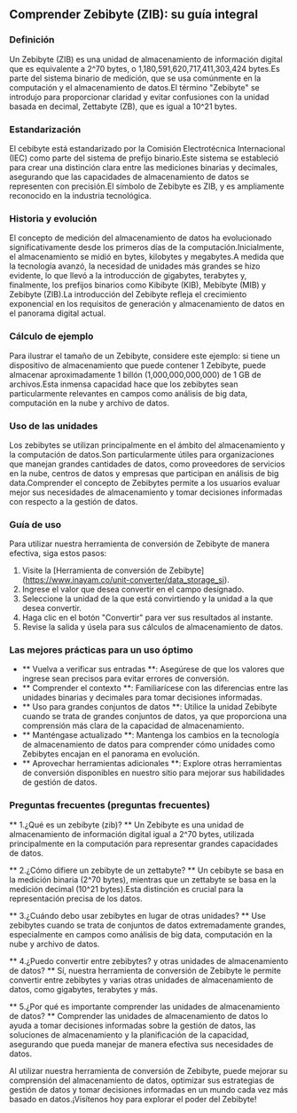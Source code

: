 ## Comprender Zebibyte (ZIB): su guía integral

### Definición
Un Zebibyte (ZIB) es una unidad de almacenamiento de información digital que es equivalente a 2^70 bytes, o 1,180,591,620,717,411,303,424 bytes.Es parte del sistema binario de medición, que se usa comúnmente en la computación y el almacenamiento de datos.El término "Zebibyte" se introdujo para proporcionar claridad y evitar confusiones con la unidad basada en decimal, Zettabyte (ZB), que es igual a 10^21 bytes.

### Estandarización
El cebibyte está estandarizado por la Comisión Electrotécnica Internacional (IEC) como parte del sistema de prefijo binario.Este sistema se estableció para crear una distinción clara entre las mediciones binarias y decimales, asegurando que las capacidades de almacenamiento de datos se representen con precisión.El símbolo de Zebibyte es ZIB, y es ampliamente reconocido en la industria tecnológica.

### Historia y evolución
El concepto de medición del almacenamiento de datos ha evolucionado significativamente desde los primeros días de la computación.Inicialmente, el almacenamiento se midió en bytes, kilobytes y megabytes.A medida que la tecnología avanzó, la necesidad de unidades más grandes se hizo evidente, lo que llevó a la introducción de gigabytes, terabytes y, finalmente, los prefijos binarios como Kibibyte (KIB), Mebibyte (MIB) y Zebibyte (ZIB).La introducción del Zebibyte refleja el crecimiento exponencial en los requisitos de generación y almacenamiento de datos en el panorama digital actual.

### Cálculo de ejemplo
Para ilustrar el tamaño de un Zebibyte, considere este ejemplo: si tiene un dispositivo de almacenamiento que puede contener 1 Zebibyte, puede almacenar aproximadamente 1 billón (1,000,000,000,000) de 1 GB de archivos.Esta inmensa capacidad hace que los zebibytes sean particularmente relevantes en campos como análisis de big data, computación en la nube y archivo de datos.

### Uso de las unidades
Los zebibytes se utilizan principalmente en el ámbito del almacenamiento y la computación de datos.Son particularmente útiles para organizaciones que manejan grandes cantidades de datos, como proveedores de servicios en la nube, centros de datos y empresas que participan en análisis de big data.Comprender el concepto de Zebibytes permite a los usuarios evaluar mejor sus necesidades de almacenamiento y tomar decisiones informadas con respecto a la gestión de datos.

### Guía de uso
Para utilizar nuestra herramienta de conversión de Zebibyte de manera efectiva, siga estos pasos:
1. Visite la [Herramienta de conversión de Zebibyte] (https://www.inayam.co/unit-converter/data_storage_si).
2. Ingrese el valor que desea convertir en el campo designado.
3. Seleccione la unidad de la que está convirtiendo y la unidad a la que desea convertir.
4. Haga clic en el botón "Convertir" para ver sus resultados al instante.
5. Revise la salida y úsela para sus cálculos de almacenamiento de datos.

### Las mejores prácticas para un uso óptimo
- ** Vuelva a verificar sus entradas **: Asegúrese de que los valores que ingrese sean precisos para evitar errores de conversión.
- ** Comprender el contexto **: Familiarícese con las diferencias entre las unidades binarias y decimales para tomar decisiones informadas.
- ** Uso para grandes conjuntos de datos **: Utilice la unidad Zebibyte cuando se trata de grandes conjuntos de datos, ya que proporciona una comprensión más clara de la capacidad de almacenamiento.
- ** Manténgase actualizado **: Mantenga los cambios en la tecnología de almacenamiento de datos para comprender cómo unidades como Zebibytes encajan en el panorama en evolución.
- ** Aprovechar herramientas adicionales **: Explore otras herramientas de conversión disponibles en nuestro sitio para mejorar sus habilidades de gestión de datos.

### Preguntas frecuentes (preguntas frecuentes)

** 1.¿Qué es un zebibyte (zib)? **
Un Zebibyte es una unidad de almacenamiento de información digital igual a 2^70 bytes, utilizada principalmente en la computación para representar grandes capacidades de datos.

** 2.¿Cómo difiere un zebibyte de un zettabyte? **
Un cebibyte se basa en la medición binaria (2^70 bytes), mientras que un zettabyte se basa en la medición decimal (10^21 bytes).Esta distinción es crucial para la representación precisa de los datos.

** 3.¿Cuándo debo usar zebibytes en lugar de otras unidades? **
Use zebibytes cuando se trata de conjuntos de datos extremadamente grandes, especialmente en campos como análisis de big data, computación en la nube y archivo de datos.

** 4.¿Puedo convertir entre zebibytes? y otras unidades de almacenamiento de datos? **
Sí, nuestra herramienta de conversión de Zebibyte le permite convertir entre zebibytes y varias otras unidades de almacenamiento de datos, como gigabytes, terabytes y más.

** 5.¿Por qué es importante comprender las unidades de almacenamiento de datos? **
Comprender las unidades de almacenamiento de datos lo ayuda a tomar decisiones informadas sobre la gestión de datos, las soluciones de almacenamiento y la planificación de la capacidad, asegurando que pueda manejar de manera efectiva sus necesidades de datos.

Al utilizar nuestra herramienta de conversión de Zebibyte, puede mejorar su comprensión del almacenamiento de datos, optimizar sus estrategias de gestión de datos y tomar decisiones informadas en un mundo cada vez más basado en datos.¡Visítenos hoy para explorar el poder del Zebibyte!